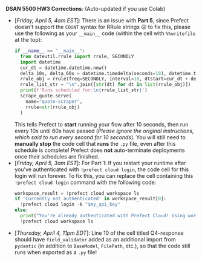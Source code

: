 **DSAN 5500 HW3 Corrections**: (Auto-updated if you use Colab)

* [*Friday, April 5, 4am EST*]: There is an issue with **Part 5**, since Prefect doesn't support the `COUNT` syntax for RRule strings 😖 to fix this, please use the following as your `__main__` code (within the cell with `%%writefile` at the top):
    ```python
    if __name__ == "__main__":
      from dateutil.rrule import rrule, SECONDLY
      import datetime
      cur_dt = datetime.datetime.now()
      delta_10s, delta_60s = datetime.timedelta(seconds=10), datetime.timedelta(seconds=60)
      rrule_obj = rrule(freq=SECONDLY, interval=10, dtstart=cur_dt + delta_10s, until=cur_dt + delta_60s)
      rrule_list_str = "\n".join([str(dt) for dt in list(rrule_obj)])
      print(f'Runs scheduled for:\n{rrule_list_str}')
      scrape_quote.serve(
        name="quote-scraper",
        rrule=str(rrule_obj)
      )
    ```
    This tells Prefect to **start** running your flow after 10 seconds, then run every 10s until 60s have passed (*Please ignore the original instructions, which said to run every second for 10 seconds*). You will still need to **manually stop** the code cell that **runs** the `.py` file, even after this schedule is complete! Prefect does **not** auto-terminate deployments once their schedules are finished.
* [*Friday, April 5, 3am EST*]: For Part 1: If you restart your runtime after you've authenticated with `!prefect cloud login`, the code cell for this login will run forever. To fix this, you can replace the cell containing this `!prefect cloud login` command with the following code:
    ```python
    workspace_result = !prefect cloud workspace ls
    if 'Currently not authenticated' in workspace_result[0]:
      !prefect cloud login -k "$my_api_key"
    else:
      print("You're already authenticated with Prefect Cloud! Using workspace:")
      !prefect cloud workspace ls
    ```
* [*Thursday, April 4, 11pm EDT*]: Line 10 of the cell titled Q4-response should have `field_validator` added as an additional import from `pydantic` (in addition to `BaseModel`, `FilePath`, etc.), so that the code still runs when exported as a `.py` file!
